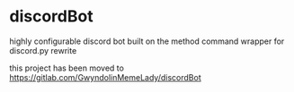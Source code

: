 # discordBot
highly configurable discord bot built on the method command wrapper for discord.py rewrite

this project has been moved to https://gitlab.com/GwyndolinMemeLady/discordBot
